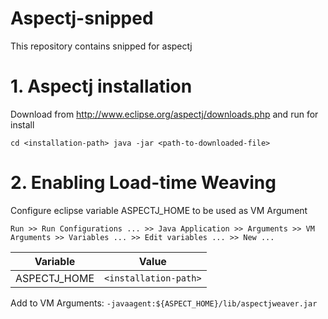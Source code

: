 # Aspectj-snipped
This repository contains snipped for aspectj

# 1. Aspectj installation

Download from http://www.eclipse.org/aspectj/downloads.php and run for install

``
cd <installation-path>
java -jar <path-to-downloaded-file>
``

# 2. Enabling Load-time Weaving
Configure eclipse variable ASPECTJ_HOME to be used as VM Argument

	Run >> Run Configurations ... >> Java Application >> Arguments >> VM Arguments >> Variables ... >> Edit variables ... >> New ...
| Variable	   | Value					 |
| ------------ | ----------------------- |
| ASPECTJ_HOME | ``<installation-path>`` |

Add to VM Arguments:
``-javaagent:${ASPECT_HOME}/lib/aspectjweaver.jar``
